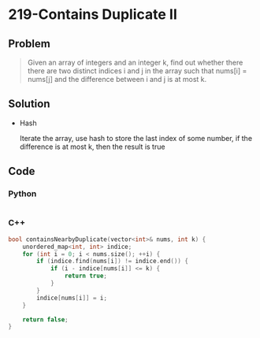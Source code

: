 # 219-Contains Duplicate II

## Problem

> Given an array of integers and an integer k, find out whether there there are two distinct indices i and j in the array such that nums[i] = nums[j] and the difference between i and j is at most k.

## Solution

- Hash

    Iterate the array, use hash to store the last index of some number, if the difference is at most k, then the result is true

## Code

### Python

```python

```

### C++

```cpp
bool containsNearbyDuplicate(vector<int>& nums, int k) {
    unordered_map<int, int> indice;
    for (int i = 0; i < nums.size(); ++i) {
        if (indice.find(nums[i]) != indice.end()) {
            if (i - indice[nums[i]] <= k) {
                return true;
            }
        }
        indice[nums[i]] = i;
    }

    return false;
}
```
